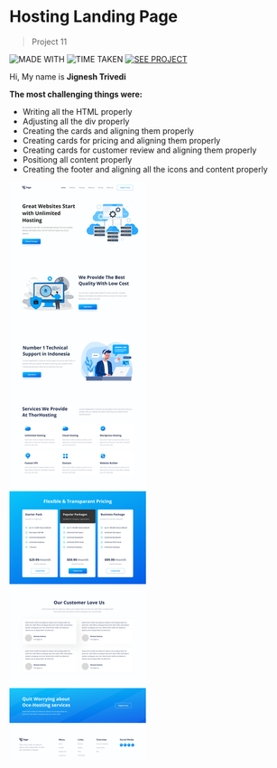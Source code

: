 # Hosting Landing Page

> Project 11

![MADE WITH](https://img.shields.io/badge/MADE%20WITH-HTML%20%26%20CSS-blue)
![TIME TAKEN](https://img.shields.io/badge/TIME%20TAKEN-11H%3A00M%3A00S-orange)
[![SEE PROJECT](https://img.shields.io/badge/SEE%20PROJECT-VISIT-green)](https://hosting-landing-page-jignesh-trivedi.netlify.app/)

Hi, My name is **Jignesh Trivedi**

**The most challenging things were:**
- Writing all the HTML properly
- Adjusting all the div properly
- Creating the cards and aligning them properly
- Creating cards for pricing and aligning them properly
- Creating cards for customer review and aligning them properly
- Positiong all content properly
- Creating the footer and aligning all the icons and content properly

![Hosting Landing Page](Assets/Hosting%20Landing%20Page.png)